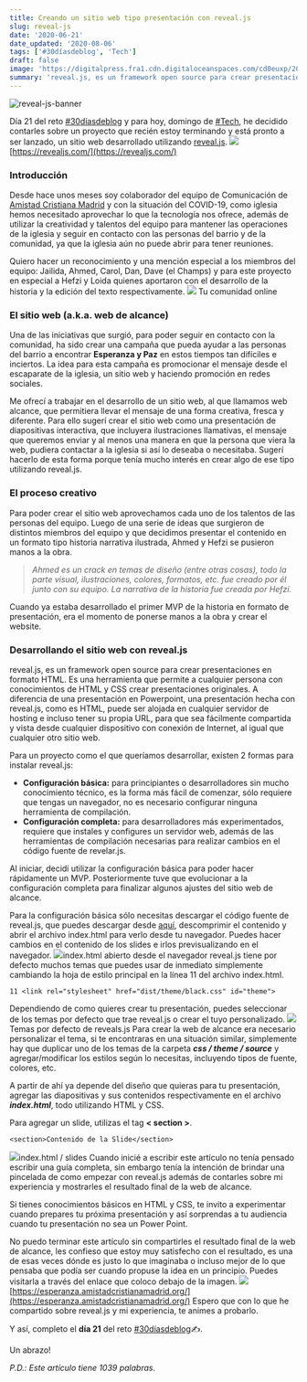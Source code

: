```yaml
---
title: Creando un sitio web tipo presentación con reveal.js
slug: reveal-js
date: '2020-06-21'
date_updated: '2020-08-06'
tags: ['#30díasdeblog', 'Tech']
draft: false
image: 'https://digitalpress.fra1.cdn.digitaloceanspaces.com/cd0euxp/2020/06/revealjs-demo.png'
summary: 'reveal.js, es un framework open source para crear presentaciones en formato HTML. Es una herramienta que permite a cualquiera con conocimientos de HTML y CSS crear presentaciones originales.'
---
```


![reveal-js-banner](https://digitalpress.fra1.cdn.digitaloceanspaces.com/cd0euxp/2020/06/revealjs-demo.png)

Día 21 del reto [#30díasdeblog](/tag/30diasdeblog/) y para hoy, domingo de [#Tech](/tag/tech/), he decidido contarles sobre un proyecto que recién estoy terminando y está pronto a ser lanzado, un sitio web desarrollado utilizando [reveal.js](https://revealjs.com/).
![](https://digitalpress.fra1.cdn.digitaloceanspaces.com/cd0euxp/2020/06/revealjs.png)[https://revealjs.com/](https://revealjs.com/)

### Introducción

Desde hace unos meses soy colaborador del equipo de Comunicación de [Amistad Cristiana Madrid](https://amistadcristianamadrid.org/) y con la situación del COVID-19, como iglesia hemos necesitado aprovechar lo que la tecnología nos ofrece, además de utilizar la creatividad y talentos del equipo para mantener las operaciones de la iglesia y seguir en contacto con las personas del barrio y de la comunidad, ya que la iglesia aún no puede abrir para tener reuniones.

Quiero hacer un reconocimiento y una mención especial a los miembros del equipo: Jailida, Ahmed, Carol, Dan, Dave (el Champs) y para este proyecto en especial a Hefzi y Loida quienes aportaron con el desarrollo de la historia y la edición del texto respectivamente.
![](https://digitalpress.fra1.cdn.digitaloceanspaces.com/cd0euxp/2020/06/logo_ac_negro-1.jpg) Tu comunidad online

### El sitio web (a.k.a. web de alcance)

Una de las iniciativas que surgió, para poder seguir en contacto con la comunidad, ha sido crear una campaña que pueda ayudar a las personas del barrio a encontrar **Esperanza y Paz** en estos tiempos tan difíciles e inciertos. La idea para esta campaña es promocionar el mensaje desde el escaparate de la iglesia, un sitio web y haciendo promoción en redes sociales.

Me ofrecí a trabajar en el desarrollo de un sitio web, al que llamamos web alcance, que permitiera llevar el mensaje de una forma creativa, fresca y diferente. Para ello sugerí crear el sitio web como una presentación de diapositivas interactiva, que incluyera ilustraciones llamativas, el mensaje que queremos enviar y al menos una manera en que la persona que viera la web, pudiera contactar a la iglesia si así lo deseaba o necesitaba. Sugerí hacerlo de esta forma porque tenía mucho interés en crear algo de ese tipo utilizando reveal.js.

### El proceso creativo

Para poder crear el sitio web aprovechamos cada uno de los talentos de las personas del equipo. Luego de una serie de ideas que surgieron de distintos miembros del equipo y que decidimos presentar el contenido en un formato tipo historia narrativa ilustrada, Ahmed y Hefzi se pusieron manos a la obra.

> _Ahmed es un crack en temas de diseño (entre otras cosas), todo la parte visual, ilustraciones, colores, formatos, etc. fue creado por él junto con su equipo. La narrativa de la historia fue creada por Hefzi._

Cuando ya estaba desarrollado el primer MVP de la historia en formato de presentación, era el momento de ponerse manos a la obra y crear el website.

### Desarrollando el sitio web con reveal.js

reveal.js, es un framework open source para crear presentaciones en formato HTML. Es una herramienta que permite a cualquier persona con conocimientos de HTML y CSS crear presentaciones originales. A diferencia de una presentación en Powerpoint, una presentación hecha con reveal.js, como es HTML, puede ser alojada en cualquier servidor de hosting e incluso tener su propia URL, para que sea fácilmente compartida y vista desde cualquier dispositivo con conexión de Internet, al igual que cualquier otro sitio web.

Para un proyecto como el que queríamos desarrollar, existen 2 formas para instalar reveal.js:

- **Configuración básica:** para principiantes o desarrolladores sin mucho conocimiento técnico, es la forma más fácil de comenzar, sólo requiere que tengas un navegador, no es necesario configurar ninguna herramienta de compilación.
- **Configuración completa:** para desarrolladores más experimentados, requiere que instales y configures un servidor web, además de las herramientas de compilación necesarias para realizar cambios en el código fuente de revelar.js.

Al iniciar, decidí utilizar la configuración básica para poder hacer rápidamente un MVP. Posteriormente tuve que evolucionar a la configuración completa para finalizar algunos ajustes del sitio web de alcance.

Para la configuración básica sólo necesitas descargar el código fuente de reveal.js, que puedes descargar desde [aquí](https://github.com/hakimel/reveal.js/archive/master.zip), descomprimir el contenido y abrir el archivo index.html para verlo desde tu navegador. Puedes hacer cambios en el contenido de los slides e irlos previsualizando en el navegador.
![](https://digitalpress.fra1.cdn.digitaloceanspaces.com/cd0euxp/2020/06/revealjs-index.png)index.html abierto desde el navegador
reveal.js tiene por defecto muchos temas que puedes usar de inmediato simplemente cambiando la hoja de estilo principal en la línea 11 del archivo index.html.

```
11 <link rel="stylesheet" href="dist/theme/black.css" id="theme">
```

Dependiendo de como quieres crear tu presentación, puedes seleccionar de los temas por defecto que trae reveal.js o crear el tuyo personalizado.
![](https://digitalpress.fra1.cdn.digitaloceanspaces.com/cd0euxp/2020/06/revealjs-themes.png) Temas por defecto de reveals.js
Para crear la web de alcance era necesario personalizar el tema, si te encontraras en una situación similar, simplemente hay que duplicar uno de los temas de la carpeta **_css / theme / source_** y agregar/modificar los estilos según lo necesitas, incluyendo tipos de fuente, colores, etc.

A partir de ahí ya depende del diseño que quieras para tu presentación, agregar las diapositivas y sus contenidos respectivamente en el archivo **_index.html_**, todo utilizando HTML y CSS.

Para agregar un slide, utilizas el tag **< section >**.

```
<section>Contenido de la Slide</section>
```

![](https://digitalpress.fra1.cdn.digitaloceanspaces.com/cd0euxp/2020/06/revealjs-slides.png)index.html / slides
Cuando inicié a escribir este artículo no tenía pensado escribir una guía completa, sin embargo tenía la intención de brindar una pincelada de como empezar con reveal.js además de contarles sobre mi experiencia y mostrarles el resultado final de la web de alcance.

Si tienes conocimientos básicos en HTML y CSS, te invito a experimentar cuando prepares tu próxima presentación y así sorprendas a tu audiencia cuando tu presentación no sea un Power Point.

No puedo terminar este artículo sin compartirles el resultado final de la web de alcance, les confieso que estoy muy satisfecho con el resultado, es una de esas veces dónde es justo lo que imaginaba o incluso mejor de lo que pensaba que podía ser cuando propuse la idea en un principio. Puedes visitarla a través del enlace que coloco debajo de la imagen.
![](https://digitalpress.fra1.cdn.digitaloceanspaces.com/cd0euxp/2020/06/esperanza-y-paz-3.png)[https://esperanza.amistadcristianamadrid.org/](https://esperanza.amistadcristianamadrid.org/)
Espero que con lo que he compartido sobre reveal.js y mi experiencia, te animes a probarlo.

Y así, completo el **día 21** del reto [#30díasdeblog](/tag/30diasdeblog/)✍️.

Un abrazo!

_P.D.: Este artículo tiene 1039 palabras._
